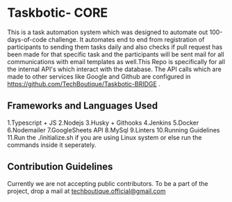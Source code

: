 # Taskbotic- CORE
This is a task automation system which was designed to automate out 100-days-of-code challenge. It automates end to end from registration of participants to sending them tasks daily and also checks if pull request has been made for that specific task and the participants will be sent mail for all communications with email templates as well.This Repo is specifically for all the internal API's which interact with the database. The API calls which are made to other services  like Google and Github are configured in https://github.com/TechBoutique/Taskbotic-BRIDGE . 

## Frameworks and Languages Used
1.Typescript + JS
2.Nodejs
3.Husky + Githooks
4.Jenkins
5.Docker
6.Nodemailer
7.GoogleSheets API
8.MySql
9.Linters
10.Running Guidelines
11.Run the ./initialize.sh if you are using Linux system or else run the commands inside it seperately.

## Contribution Guidelines
Currently we are not accepting public contributors. To be a part of the project, drop a mail at techboutique.official@gmail.com
